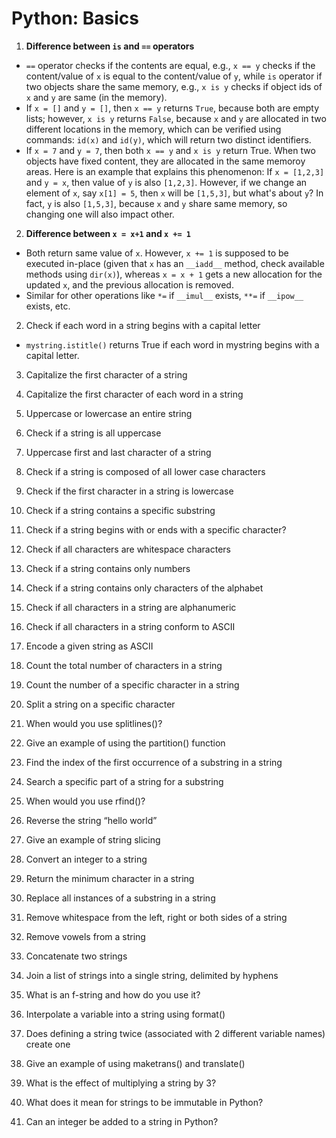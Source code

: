 # Python: Basics
1. **Difference between `is` and `==` operators**
  * `==` operator checks if the contents are equal, e.g., `x == y` checks if the content/value of `x` is equal to the content/value of `y`, while `is` operator if two objects share the same memory, e.g., `x is y` checks if object ids of `x` and `y` are same (in the memory).
  * If `x = []` and `y = []`, then `x == y` returns `True`, because both are empty lists; however, `x is y` returns `False`, because `x` and `y` are allocated in two different locations in the memory, which can be verified using commands: `id(x)` and `id(y)`, which will return two distinct identifiers.
  * If `x = 7` and `y = 7`, then both `x == y` and `x is y` return True. When two objects have fixed content, they are allocated in the same memoroy areas. Here is an example that explains this phenomenon: If `x = [1,2,3]` and `y = x`, then value of `y` is also `[1,2,3]`. However, if we change an element of `x`, say `x[1] = 5`, then `x` will be `[1,5,3]`, but what's about `y`? In fact, `y` is also `[1,5,3]`, because `x` and `y` share same memory, so changing one will also impact other.

2. **Difference between `x = x+1` and `x += 1`**
  * Both return same value of `x`. However, `x += 1` is supposed to be executed in-place (given that `x` has an `__iadd__` method, check available methods using `dir(x)`), whereas `x = x + 1` gets a new allocation for the updated `x`, and the previous allocation is removed.
  * Similar for other operations like `*=` if `__imul__` exists, `**=` if `__ipow__` exists, etc.




2. Check if each word in a string begins with a capital letter
  * `mystring.istitle()` returns True if each word in mystring begins with a capital letter.

3. Capitalize the first character of a string

4. Capitalize the first character of each word in a string


5. Uppercase or lowercase an entire string

6. Check if a string is all uppercase

7. Uppercase first and last character of a string

8. Check if a string is composed of all lower case characters

9. Check if the first character in a string is lowercase


10. Check if a string contains a specific substring

11. Check if a string begins with or ends with a specific character?

12. Check if all characters are whitespace characters

13. Check if a string contains only numbers

14. Check if a string contains only characters of the alphabet

15. Check if all characters in a string are alphanumeric


16. Check if all characters in a string conform to ASCII

17. Encode a given string as ASCII



18. Count the total number of characters in a string

19. Count the number of a specific character in a string


20. Split a string on a specific character

21. When would you use splitlines()?

22. Give an example of using the partition() function


23. Find the index of the first occurrence of a substring in a string

24. Search a specific part of a string for a substring

25. When would you use rfind()?


26. Reverse the string “hello world”

27. Give an example of string slicing

28. Convert an integer to a string

29. Return the minimum character in a string

30. Replace all instances of a substring in a string

31. Remove whitespace from the left, right or both sides of a string

32. Remove vowels from a string

33. Concatenate two strings

34. Join a list of strings into a single string, delimited by hyphens


35. What is an f-string and how do you use it?

36. Interpolate a variable into a string using format()

37. Does defining a string twice (associated with 2 different variable names) create one 

38. Give an example of using maketrans() and translate()

39. What is the effect of multiplying a string by 3?

40. What does it mean for strings to be immutable in Python?

41. Can an integer be added to a string in Python?

